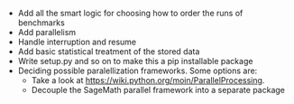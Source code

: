 - Add all the smart logic for choosing how to order the runs of benchmarks
- Add parallelism
- Handle interruption and resume
- Add basic statistical treatment of the stored data
- Write setup.py and so on to make this a pip installable package
- Deciding possible paralellization frameworks. Some options are:
    - Take a look at https://wiki.python.org/moin/ParallelProcessing.
    - Decouple the SageMath parallel framework into a separate package